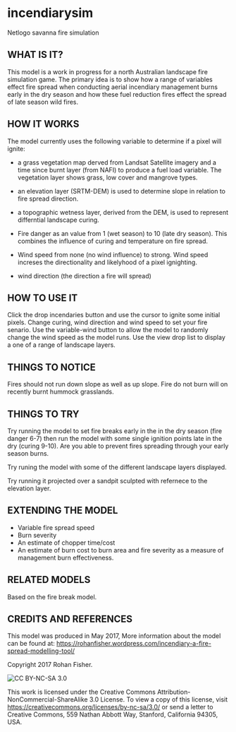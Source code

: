 # incendiarysim
Netlogo savanna fire simulation
## WHAT IS IT?

This model is a work in progress for a north Australian landscape fire simulation game. The primary idea is to show how a range of variables effect fire spread when conducting aerial incendiary management burns early in the dry season and how these fuel reduction fires effect the spread of late season wild fires.


## HOW IT WORKS

The model currently uses the following variable to determine if a pixel will ignite:

- a grass vegetation map derved from Landsat Satellite imagery and a time since burnt layer (from NAFI) to produce a fuel load variable.  The  vegetation layer shows grass, low cover and mangrove types.

- an elevation layer (SRTM-DEM) is used to determine slope in relation to fire spread direction.

- a topographic wetness layer, derived from the DEM, is used to represent differntial landscape curing.

- Fire danger as an value from 1 (wet season) to 10 (late dry season). This combines the influence of curing and temperature on fire spread.

- Wind speed from none (no wind influence) to strong. Wind speed increses the directionality and likelyhood of a pixel ignighting.

- wind direction (the direction a fire will spread)


## HOW TO USE IT

Click the drop incendaries button and use the cursor to ignite some initial pixels. Change curing, wind direction and wind speed to set your fire senario. Use the variable-wind button to allow the model to  randomly change the wind speed as the model runs. Use the view drop list to display a one of a range of landscape layers.


## THINGS TO NOTICE

Fires should not run down slope as well as up slope.
Fire do not burn will on recently burnt hummock grasslands.

## THINGS TO TRY

Try running the model to set fire breaks early in the in the dry season (fire danger 6-7) then run the model with some single ignition points late in the dry (curing 9-10). Are you able to prevent fires spreading through your early season burns.

Try runing the model with some of the different landscape layers displayed.

Try running it projected over a sandpit sculpted with refernece to the elevation layer.

## EXTENDING THE MODEL

- Variable fire spread speed
- Burn severity
- An estimate of chopper time/cost
- An estimate of burn cost to burn area and fire severity as a measure of management     burn effectiveness.


## RELATED MODELS

Based on the fire break model.

## CREDITS AND REFERENCES

This model was produced in May 2017, More information about the model can be found at: https://rohanfisher.wordpress.com/incendiary-a-fire-spread-modelling-tool/

Copyright 2017 Rohan Fisher.

![CC BY-NC-SA 3.0](http://ccl.northwestern.edu/images/creativecommons/byncsa.png)

This work is licensed under the Creative Commons Attribution-NonCommercial-ShareAlike 3.0 License.  To view a copy of this license, visit https://creativecommons.org/licenses/by-nc-sa/3.0/ or send a letter to Creative Commons, 559 Nathan Abbott Way, Stanford, California 94305, USA.

